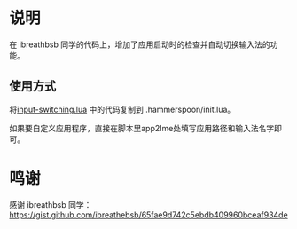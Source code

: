 # 说明
在 ibreathbsb 同学的代码上，增加了应用启动时的检查并自动切换输入法的功能。

## 使用方式
将[input-switching.lua]() 中的代码复制到 .hammerspoon/init.lua。

如果要自定义应用程序，直接在脚本里app2Ime处填写应用路径和输入法名字即可。

# 鸣谢
感谢 ibreathbsb 同学：https://gist.github.com/ibreathebsb/65fae9d742c5ebdb409960bceaf934de
